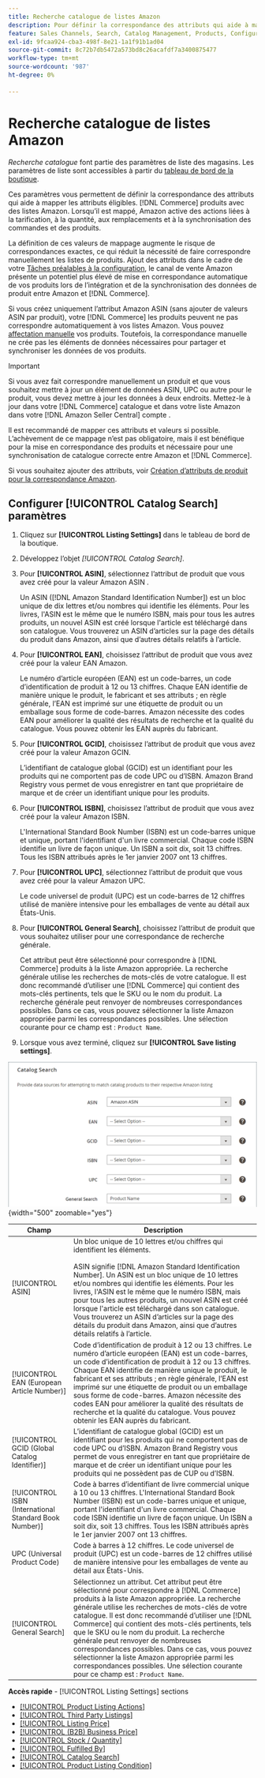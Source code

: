 ```yaml
---
title: Recherche catalogue de listes Amazon
description: Pour définir la correspondance des attributs qui aide à mapper les produits de catalogue de commerce éligibles avec les listes Amazon, mettez à jour les paramètres de recherche de catalogue.
feature: Sales Channels, Search, Catalog Management, Products, Configuration
exl-id: 9fcaa924-cba3-498f-8e21-1a1f91b1ad04
source-git-commit: 8c72b7db5472a573bd8c26acafdf7a3400875477
workflow-type: tm+mt
source-wordcount: '987'
ht-degree: 0%

---
```


# Recherche catalogue de listes Amazon

_Recherche catalogue_ font partie des paramètres de liste des magasins. Les paramètres de liste sont accessibles à partir du [tableau de bord de la boutique](./amazon-store-dashboard.md).

Ces paramètres vous permettent de définir la correspondance des attributs qui aide à mapper les attributs éligibles. [!DNL Commerce] produits avec des listes Amazon. Lorsqu’il est mappé, Amazon active des actions liées à la tarification, à la quantité, aux remplacements et à la synchronisation des commandes et des produits.

La définition de ces valeurs de mappage augmente le risque de correspondances exactes, ce qui réduit la nécessité de faire correspondre manuellement les listes de produits. Ajout des attributs dans le cadre de votre [Tâches préalables à la configuration](./amazon-pre-setup-tasks.md), le canal de vente Amazon présente un potentiel plus élevé de mise en correspondance automatique de vos produits lors de l’intégration et de la synchronisation des données de produit entre Amazon et [!DNL Commerce].

Si vous créez uniquement l’attribut Amazon ASIN (sans ajouter de valeurs ASIN par produit), votre [!DNL Commerce] les produits peuvent ne pas correspondre automatiquement à vos listes Amazon. Vous pouvez [affectation manuelle](./creating-assigning-catalog-products.md) vos produits. Toutefois, la correspondance manuelle ne crée pas les éléments de données nécessaires pour partager et synchroniser les données de vos produits.

>[!IMPORTANT]
>
>Si vous avez fait correspondre manuellement un produit et que vous souhaitez mettre à jour un élément de données ASIN, UPC ou autre pour le produit, vous devez mettre à jour les données à deux endroits. Mettez-le à jour dans votre [!DNL Commerce] catalogue et dans votre liste Amazon dans votre [!DNL Amazon Seller Central] compte .

Il est recommandé de mapper ces attributs et valeurs si possible. L’achèvement de ce mappage n’est pas obligatoire, mais il est bénéfique pour la mise en correspondance des produits et nécessaire pour une synchronisation de catalogue correcte entre Amazon et [!DNL Commerce].

Si vous souhaitez ajouter des attributs, voir [Création d’attributs de produit pour la correspondance Amazon](./ob-creating-magento-attributes.md).

## Configurer [!UICONTROL Catalog Search] paramètres

1. Cliquez sur **[!UICONTROL Listing Settings]** dans le tableau de bord de la boutique.

1. Développez l’objet _[!UICONTROL Catalog Search]_.

1. Pour **[!UICONTROL ASIN]**, sélectionnez l’attribut de produit que vous avez créé pour la valeur Amazon ASIN .

   Un ASIN ([!DNL Amazon Standard Identification Number]) est un bloc unique de dix lettres et/ou nombres qui identifie les éléments. Pour les livres, l&#39;ASIN est le même que le numéro ISBN, mais pour tous les autres produits, un nouvel ASIN est créé lorsque l&#39;article est téléchargé dans son catalogue. Vous trouverez un ASIN d’articles sur la page des détails du produit dans Amazon, ainsi que d’autres détails relatifs à l’article.

1. Pour **[!UICONTROL EAN]**, choisissez l’attribut de produit que vous avez créé pour la valeur EAN Amazon.

   Le numéro d’article européen (EAN) est un code-barres, un code d’identification de produit à 12 ou 13 chiffres. Chaque EAN identifie de manière unique le produit, le fabricant et ses attributs ; en règle générale, l’EAN est imprimé sur une étiquette de produit ou un emballage sous forme de code-barres. Amazon nécessite des codes EAN pour améliorer la qualité des résultats de recherche et la qualité du catalogue. Vous pouvez obtenir les EAN auprès du fabricant.

1. Pour **[!UICONTROL GCID]**, choisissez l’attribut de produit que vous avez créé pour la valeur Amazon GCIN.

   L’identifiant de catalogue global (GCID) est un identifiant pour les produits qui ne comportent pas de code UPC ou d’ISBN. Amazon Brand Registry vous permet de vous enregistrer en tant que propriétaire de marque et de créer un identifiant unique pour les produits.

1. Pour **[!UICONTROL ISBN]**, choisissez l’attribut de produit que vous avez créé pour la valeur Amazon ISBN.

   L&#39;International Standard Book Number (ISBN) est un code-barres unique et unique, portant l&#39;identifiant d&#39;un livre commercial. Chaque code ISBN identifie un livre de façon unique. Un ISBN a soit dix, soit 13 chiffres. Tous les ISBN attribués après le 1er janvier 2007 ont 13 chiffres.

1. Pour **[!UICONTROL UPC]**, sélectionnez l’attribut de produit que vous avez créé pour la valeur Amazon UPC.

   Le code universel de produit (UPC) est un code-barres de 12 chiffres utilisé de manière intensive pour les emballages de vente au détail aux États-Unis.

1. Pour **[!UICONTROL General Search]**, choisissez l’attribut de produit que vous souhaitez utiliser pour une correspondance de recherche générale.

   Cet attribut peut être sélectionné pour correspondre à [!DNL Commerce] produits à la liste Amazon appropriée. La recherche générale utilise les recherches de mots-clés de votre catalogue. Il est donc recommandé d’utiliser une [!DNL Commerce] qui contient des mots-clés pertinents, tels que le SKU ou le nom du produit. La recherche générale peut renvoyer de nombreuses correspondances possibles. Dans ce cas, vous pouvez sélectionner la liste Amazon appropriée parmi les correspondances possibles. Une sélection courante pour ce champ est : `Product Name`.

1. Lorsque vous avez terminé, cliquez sur **[!UICONTROL Save listing settings]**.

![Recherche catalogue](assets/amazon-catalog-search.png){width="500" zoomable="yes"}

| Champ | Description |
|--------------------------------------------------------|--------------------------------------------------------------------------------------------------------------------------------------------------------------------------------------------------------------------------------------------------------------------------------------------------------------------------------------------------------------------------------------------------------------------------------------------------------------------------------------------------------------------------------------|
| [!UICONTROL ASIN] | Un bloc unique de 10 lettres et/ou chiffres qui identifient les éléments.<br><br>ASIN signifie [!DNL Amazon Standard Identification Number]. Un ASIN est un bloc unique de 10 lettres et/ou nombres qui identifie les éléments. Pour les livres, l&#39;ASIN est le même que le numéro ISBN, mais pour tous les autres produits, un nouvel ASIN est créé lorsque l&#39;article est téléchargé dans son catalogue. Vous trouverez un ASIN d’articles sur la page des détails du produit dans Amazon, ainsi que d’autres détails relatifs à l’article. |
| [!UICONTROL EAN (European Article Number)] | Code d’identification de produit à 12 ou 13 chiffres. Le numéro d’article européen (EAN) est un code-barres, un code d’identification de produit à 12 ou 13 chiffres. Chaque EAN identifie de manière unique le produit, le fabricant et ses attributs ; en règle générale, l’EAN est imprimé sur une étiquette de produit ou un emballage sous forme de code-barres. Amazon nécessite des codes EAN pour améliorer la qualité des résultats de recherche et la qualité du catalogue. Vous pouvez obtenir les EAN auprès du fabricant. |
| [!UICONTROL GCID (Global Catalog Identifier)] | L’identifiant de catalogue global (GCID) est un identifiant pour les produits qui ne comportent pas de code UPC ou d’ISBN. Amazon Brand Registry vous permet de vous enregistrer en tant que propriétaire de marque et de créer un identifiant unique pour les produits qui ne possèdent pas de CUP ou d’ISBN. |
| [!UICONTROL ISBN (International Standard Book Number)] | Code à barres d’identifiant de livre commercial unique à 10 ou 13 chiffres. L&#39;International Standard Book Number (ISBN) est un code-barres unique et unique, portant l&#39;identifiant d&#39;un livre commercial. Chaque code ISBN identifie un livre de façon unique. Un ISBN a soit dix, soit 13 chiffres. Tous les ISBN attribués après le 1er janvier 2007 ont 13 chiffres. |
| UPC (Universal Product Code) | Code à barres à 12 chiffres. Le code universel de produit (UPC) est un code-barres de 12 chiffres utilisé de manière intensive pour les emballages de vente au détail aux États-Unis. |
| [!UICONTROL General Search] | Sélectionnez un attribut. Cet attribut peut être sélectionné pour correspondre à [!DNL Commerce] produits à la liste Amazon appropriée. La recherche générale utilise les recherches de mots-clés de votre catalogue. Il est donc recommandé d’utiliser une [!DNL Commerce] qui contient des mots-clés pertinents, tels que le SKU ou le nom du produit. La recherche générale peut renvoyer de nombreuses correspondances possibles. Dans ce cas, vous pouvez sélectionner la liste Amazon appropriée parmi les correspondances possibles. Une sélection courante pour ce champ est : `Product Name`. |

**Accès rapide** - [!UICONTROL Listing Settings] sections

- [[!UICONTROL Product Listing Actions]](./product-listing-actions.md)
- [[!UICONTROL Third Party Listings]](./third-party-listing-settings.md)
- [[!UICONTROL Listing Price]](./listing-price.md)
- [[!UICONTROL (B2B) Business Price]](./business-pricing.md)
- [[!UICONTROL Stock / Quantity]](./stock-quantity.md)
- [[!UICONTROL Fulfilled By]](./fulfilled-by.md)
- [[!UICONTROL Catalog Search]](./catalog-search.md)
- [[!UICONTROL Product Listing Condition]](./product-listing-condition.md)
